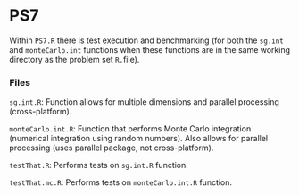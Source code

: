 # PS7

Within `PS7.R` there is test execution and benchmarking (for both the `sg.int` and `monteCarlo.int` functions when these functions are in the same working directory as the problem set `R.`file).  

### Files

`sg.int.R`: Function allows for multiple dimensions and parallel processing (cross-platform).

`monteCarlo.int.R`: Function that performs Monte Carlo integration (numerical integration using random numbers). Also allows for parallel processing (uses parallel package, not cross-platform).

`testThat.R`: Performs tests on `sg.int.R` function.

`testThat.mc.R`: Performs tests on `monteCarlo.int.R` function.
